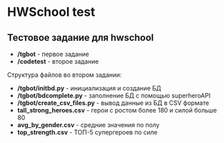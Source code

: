 # HWSchool test

## Тестовое задание для hwschool

- **/tgbot** - первое задание
- **/codetest** - второе задание

Структура файлов во втором задании:

- **/tgbot/initbd.py** - инициализация и создание БД
- **/tgbot/bdcomplete.py** - заполнение БД с помощью superheroAPI
- **/tgbot/create_csv_files.py** - вывод данные из БД в CSV формате
- **tall_strong_heroes.csv** - герои с ростом более 180 и силой больше 80
- **avg_by_gender.csv** - средние значения по полу
- **top_strength.csv** - ТОП-5 супергероев по силе